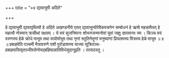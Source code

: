 +++
title = "०४ द्यावाभूमी अदिते"

+++

हे द्यावाभूमी द्यावापृथिव्यौ हे अदिते अखण्डनीये एतत् द्यावाभूम्योरेवैकवचनेन सम्बोधनं हे ऋष्वे महन्नामैतत् हे महत्यौ नोस्मान् त्रासीथां रक्षतम् । ये वयं सुजनिमानः शोभनजन्मानोवां युवां जज्ञुः ज्ञातवन्तः स्म । किञ्च वयं वरुणस्य हेळे क्रोधे माभूम तथा वायोर्माभूम तथा नृणां स्तुतिनेतॄणां मनुष्याणां प्रियतमस्य मित्रस्य हेळे माभूम ॥ ४ ॥ प्रबाहवेति पञ्चमी मैत्रावरुणे पशौ पुरोडाशस्य याज्या सूत्रितञ्च-प्रबाहवासिसृतञ्जीवसेनोयद्बंहिष्ठन्नातिविधेसुदानूइति । तत्पाठस्तु ।